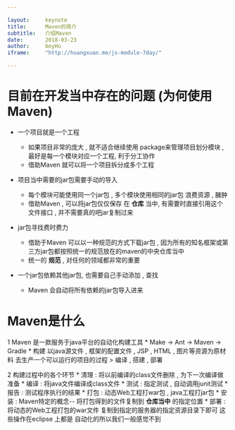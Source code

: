 ```yaml
---

layout:     keynote
title:      Maven的简介
subtitle:   介绍Maven
date:       2018-03-23
author:     boyHu
iframe:     "http://huangxuan.me/js-module-7day/"

---
```


# 目前在开发当中存在的问题 (为何使用Maven)

* 一个项目就是一个工程
    * 如果项目非常的庞大 , 就不适合继续使用 package来管理项目划分模块 , 最好是每一个模块对应一个工程, 利于分工协作
    * 借助Maven 就可以将一个项目拆分成多个工程

* 项目当中需要的jar包需要手动的导入
    * 每个模块可能使用同一个jar包 , 多个模块使用相同的jar包 浪费资源 , 臃肿
    * 借助Maven , 可以将jar包仅仅保存 在 **仓库** 当中, 有需要时直接引用这个文件接口 , 并不需要真的吧jar复制过来

* jar包寻找费时费力
    * 借助于Maven 可以以一种规范的方式下载jar包 , 因为所有的知名框架或第三方jar包都按照统一的规范放在的maven的中央仓库当中
    * 统一的 **规范** , 对任何的领域都非常的重要

* 一个jar包依赖其他jar包, 也需要自己手动添加 , 查找
    * Maven 会自动将所有依赖的jar包导入进来

# Maven是什么
1 Maven 是一款服务于java平台的自动化构建工具
	* Make -> Ant -> Maven -> Gradle
	* 构建
		以java源文件 , 框架的配置文件 , JSP , HTML , 图片等资源为原材料
		去生产一个可以运行的项目的过程
			> 编译 , 搭建 , 部署

2 构建过程中的各个环节
	* 清理 : 将以前编译的class文件删除 , 为下一次编译做准备
	* 编译 : 将java文件编译成class文件
	* 测试 : 指定测试 , 自动调用junit测试
	* 报告 : 测试程序执行的结果
	* 打包 : 动态Web工程打war包 , java工程打jar包
	* 安装 : Maven特定的概念-- 将打包得到的文件复制到 **仓库当中** 的指定位置
	* 部署 : 将动态的Web工程打包的war文件 复制到指定的服务器的指定资源目录下即可
	这些操作在eclipse 上都是 自动化的所以我们一般感觉不到

